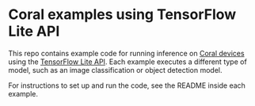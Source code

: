 # Coral examples using TensorFlow Lite API

This repo contains example code for running inference on [Coral
devices](https://coral.withgoogle.com/products) using the [TensorFlow Lite
API](https://www.tensorflow.org/lite). Each example executes a different type of
model, such as an image classification or object detection model.

For instructions to set up and run the code, see the README inside each example.
